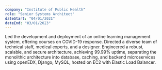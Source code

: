 ```yaml
---
company: "Institute of Public Health"
role: "Senior Systems Architect"
dateStart: "04/01/2021"
dateEnd: "03/01/2023"
---
```


Led the development and deployment of an online learning management system, offering courses on COVID-19 response. Directed a diverse team of technical staff, medical experts, and a designer. Engineered a robust, scalable, and secure architecture, achieving 99.99% uptime, separating the monolithic architecture into database, caching, and backend microservices using openEDX, Django, MySQL, hosted on EC2 with Elastic Load Balancer.
